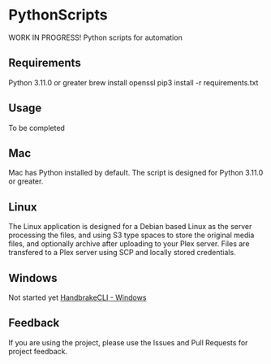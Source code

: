 # PythonScripts
WORK IN PROGRESS!
Python scripts for automation

## Requirements
Python 3.11.0 or greater
brew install openssl
pip3 install -r requirements.txt

## Usage
To be completed

## Mac
Mac has Python installed by default. The script is designed for Python 3.11.0 or greater. 

## Linux
The Linux application is designed for a Debian based Linux as the server processing the files, and using S3 type spaces to store the original media files, and optionally archive after uploading to your Plex server. Files are transfered to a Plex server using SCP and locally stored credentials. 

## Windows
Not started yet
[HandbrakeCLI - Windows](https://github.com/HandBrake/HandBrake/releases/download/1.6.1/HandBrakeCLI-1.6.1-win-x86_64.zip)

## Feedback
If you are using the project, please use the Issues and Pull Requests for project feedback.